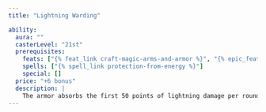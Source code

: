 ```yaml
---
title: "Lightning Warding"

ability:
  aura: ""
  casterLevel: "21st"
  prerequisites:
    feats: ["{% feat_link craft-magic-arms-and-armor %}", "{% epic_feat_link craft-epic-magic-arms-and-armor %}"]
    spells: ["{% spell_link protection-from-energy %}"]
    special: []
  price: "+6 bonus"
  description: |
    The armor absorbs the first 50 points of lightning damage per round that the wearer would normally take (similar to the {% spell_link resist-energy %} spell).
---
```

